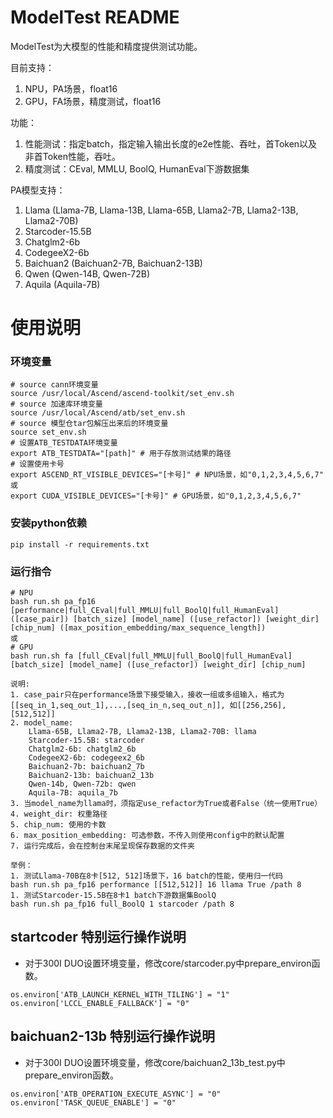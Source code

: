 # ModelTest README

ModelTest为大模型的性能和精度提供测试功能。

目前支持：

1. NPU，PA场景，float16
2. GPU，FA场景，精度测试，float16

功能：

1. 性能测试：指定batch，指定输入输出长度的e2e性能、吞吐，首Token以及非首Token性能，吞吐。
2. 精度测试：CEval, MMLU, BoolQ, HumanEval下游数据集

PA模型支持：

1. Llama (Llama-7B, Llama-13B, Llama-65B, Llama2-7B, Llama2-13B, Llama2-70B)
2. Starcoder-15.5B
3. Chatglm2-6b
4. CodegeeX2-6b
5. Baichuan2 (Baichuan2-7B, Baichuan2-13B)
6. Qwen (Qwen-14B, Qwen-72B)
7. Aquila (Aquila-7B)

# 使用说明

### 环境变量

```shell
# source cann环境变量
source /usr/local/Ascend/ascend-toolkit/set_env.sh
# source 加速库环境变量
source /usr/local/Ascend/atb/set_env.sh
# source 模型仓tar包解压出来后的环境变量
source set_env.sh
# 设置ATB_TESTDATA环境变量
export ATB_TESTDATA="[path]" # 用于存放测试结果的路径
# 设置使用卡号
export ASCEND_RT_VISIBLE_DEVICES="[卡号]" # NPU场景，如"0,1,2,3,4,5,6,7"
或
export CUDA_VISIBLE_DEVICES="[卡号]" # GPU场景，如"0,1,2,3,4,5,6,7"
```

### 安装python依赖

```
pip install -r requirements.txt
```

### 运行指令

```
# NPU
bash run.sh pa_fp16 [performance|full_CEval|full_MMLU|full_BoolQ|full_HumanEval] ([case_pair]) [batch_size] [model_name] ([use_refactor]) [weight_dir] [chip_num] ([max_position_embedding/max_sequence_length])
或
# GPU
bash run.sh fa [full_CEval|full_MMLU|full_BoolQ|full_HumanEval] [batch_size] [model_name] ([use_refactor]) [weight_dir] [chip_num]

说明:
1. case_pair只在performance场景下接受输入，接收一组或多组输入，格式为[[seq_in_1,seq_out_1],...,[seq_in_n,seq_out_n]], 如[[256,256],[512,512]]
2. model_name:
    Llama-65B, Llama2-7B, Llama2-13B, Llama2-70B: llama
    Starcoder-15.5B: starcoder
    Chatglm2-6b: chatglm2_6b
    CodegeeX2-6b: codegeex2_6b
    Baichuan2-7b: baichuan2_7b
    Baichuan2-13b: baichuan2_13b
    Qwen-14b, Qwen-72b: qwen
    Aquila-7B: aquila_7b
3. 当model_name为llama时，须指定use_refactor为True或者False（统一使用True）
4. weight_dir: 权重路径
5. chip_num: 使用的卡数
6. max_position_embedding: 可选参数，不传入则使用config中的默认配置
7. 运行完成后，会在控制台末尾呈现保存数据的文件夹

举例：
1. 测试Llama-70B在8卡[512, 512]场景下，16 batch的性能，使用归一代码
bash run.sh pa_fp16 performance [[512,512]] 16 llama True /path 8
1. 测试Starcoder-15.5B在8卡1 batch下游数据集BoolQ
bash run.sh pa_fp16 full_BoolQ 1 starcoder /path 8
``` 

## startcoder 特别运行操作说明

- 对于300I DUO设置环境变量，修改core/starcoder.py中prepare_environ函数。

```shell
os.environ['ATB_LAUNCH_KERNEL_WITH_TILING'] = "1"
os.environ['LCCL_ENABLE_FALLBACK'] = "0"
```

## baichuan2-13b 特别运行操作说明

- 对于300I DUO设置环境变量，修改core/baichuan2_13b_test.py中prepare_environ函数。

```shell
os.environ['ATB_OPERATION_EXECUTE_ASYNC'] = "0"
os.environ['TASK_QUEUE_ENABLE'] = "0"
```